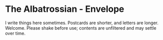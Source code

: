 <h1>The Albatrossian - Envelope</h1>
<p>I write things here sometimes. Postcards are shorter, and letters are longer. Welcome. Please shake before use; contents are unfiltered and may settle over time.</a></p>

